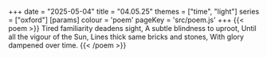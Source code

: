 +++
date = "2025-05-04"
title = "04.05.25"
themes = ["time", "light"]
series = ["oxford"]
[params]
  colour = 'poem'
  pageKey = 'src/poem.js'
+++
{{< poem >}}
Tired familiarity deadens sight,
A subtle blindness to uproot,
Until all the vigour of the Sun,
Lines thick same bricks and stones,
With glory dampened over time.
{{< /poem >}}